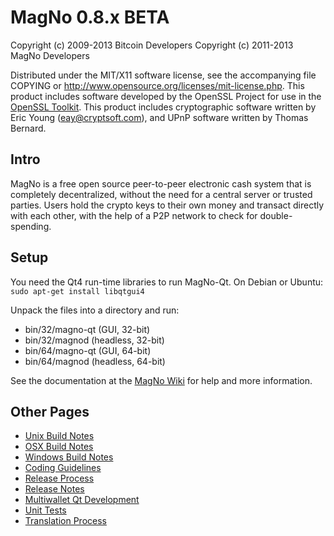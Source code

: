 MagNo 0.8.x BETA
====================

Copyright (c) 2009-2013 Bitcoin Developers
Copyright (c) 2011-2013 MagNo Developers

Distributed under the MIT/X11 software license, see the accompanying
file COPYING or http://www.opensource.org/licenses/mit-license.php.
This product includes software developed by the OpenSSL Project for use in the [OpenSSL Toolkit](http://www.openssl.org/). This product includes
cryptographic software written by Eric Young ([eay@cryptsoft.com](mailto:eay@cryptsoft.com)), and UPnP software written by Thomas Bernard.


Intro
---------------------
MagNo is a free open source peer-to-peer electronic cash system that is
completely decentralized, without the need for a central server or trusted
parties.  Users hold the crypto keys to their own money and transact directly
with each other, with the help of a P2P network to check for double-spending.


Setup
---------------------
You need the Qt4 run-time libraries to run MagNo-Qt. On Debian or Ubuntu:
	`sudo apt-get install libqtgui4`

Unpack the files into a directory and run:

- bin/32/magno-qt (GUI, 32-bit)
- bin/32/magnod (headless, 32-bit)
- bin/64/magno-qt (GUI, 64-bit)
- bin/64/magnod (headless, 64-bit)

See the documentation at the [MagNo Wiki](http://magno.info)
for help and more information.


Other Pages
---------------------
- [Unix Build Notes](build-unix.md)
- [OSX Build Notes](build-osx.md)
- [Windows Build Notes](build-msw.md)
- [Coding Guidelines](coding.md)
- [Release Process](release-process.md)
- [Release Notes](release-notes.md)
- [Multiwallet Qt Development](multiwallet-qt.md)
- [Unit Tests](unit-tests.md)
- [Translation Process](translation_process.md)
